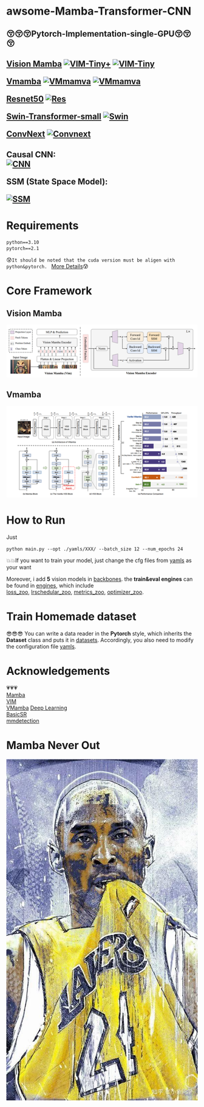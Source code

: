 # awsome-Mamba-Transformer-CNN
<h2>
😚😚😚Pytorch-Implementation-single-GPU😚😚😚
<h2>

<h2>
 
  [Vision Mamba](https://github.com/hustvl/Vim)
[![VIM-Tiny+](https://img.shields.io/badge/Weight-VIM-red)](https://huggingface.co/hustvl/Vim-tiny-midclstok) 
[![VIM-Tiny](https://img.shields.io/badge/Weight-VIMtiny-red)](https://huggingface.co/hustvl/Vim-tiny-midclstok)  
  
  
  [Vmamba](https://github.com/MzeroMiko/VMamba)
[![VMmamva](https://img.shields.io/badge/Weight-Vm_base-red)](https://github.com/MzeroMiko/VMamba/releases/download/%23v2cls/vssm_base_0229_ckpt_epoch_237.pth) 
[![VMmamva](https://img.shields.io/badge/Weight-Vm_small-red)](https://github.com/MzeroMiko/VMamba/releases/download/%23v2cls/vssm_small_0229_ckpt_epoch_222.pth)  
  
  [Resnet50](https://openaccess.thecvf.com/content_cvpr_2016/html/He_Deep_Residual_Learning_CVPR_2016_paper.html)
[![Res](https://img.shields.io/badge/Weight-Res50-red)](https://download.pytorch.org/models/resnet50-19c8e357.pth)  


  
  [Swin-Transformer-small](https://openaccess.thecvf.com/content/ICCV2021/html/Liu_Swin_Transformer_Hierarchical_Vision_Transformer_Using_Shifted_Windows_ICCV_2021_paper)
[![Swin](https://img.shields.io/badge/Weight-Swin_small-red)](https://github.com/SwinTransformer/storage/releases/download/v1.0.0/swin_small_patch4_window7_224.pth)  

  
  [ConvNext](https://github.com/facebookresearch/ConvNeXt)
[![Convnext](https://img.shields.io/badge/Weight-conv_small-red)](https://dl.fbaipublicfiles.com/convnext/convnext_small_1k_224_ema.pth)  

<h2>

  
<h2>

Causal CNN:  
[![CNN](https://img.shields.io/badge/CUDA-CNN-blue)](https://github.com/Dao-AILab/causal-conv1d/releases)  



SSM (State Space Model):
  
[![SSM](https://img.shields.io/badge/CUDA-SSM-blue)](https://github.com/state-spaces/mamba/releases) 

<h2>

# Requirements
```
python==3.10
pytorch==2.1
```
😰`It should be noted that the cuda version must be aligen with python&pytorch. ` [More Details](https://github.com/state-spaces/mamba/issues/97)😰


# Core Framework
## Vision Mamba
![image](assets/vim.png)
## Vmamba
![image](assets/Vmamba.png)

# How to Run
Just 
```
python main.py --opt ./yamls/XXX/ --batch_size 12 --num_epochs 24
```

💥💥If you want to train your model, just change the cfg files from [yamls](./yamls/) as your want


Moreover, i add **5** vision models in [backbones](./models/backbones). the **train&eval engines** can be found in [engines](engines), which include  
[loss_zoo](engines/utils/criterion_factory), [lrschedular_zoo](engines/utils/lrsc_factory), [metrics_zoo](engines/utils/metrics_factory), [optimizer_zoo](engines/utils/optimizers_factory).  

# Train Homemade dataset
😎😎😎
You can write a data reader in the **Pytorch** style, which inherits the **Dataset** class and puts it in [datasets](./data). 
Accordingly, you also need to modify the configuration file [yamls](yamls).


# Acknowledgements
💗💗💗  
[Mamba](https://github.com/state-spaces/mamba)  
[VIM](https://github.com/hustvl/Vim)  
[VMamba](https://github.com/MzeroMiko/VMamba)
[Deep Learning](https://github.com/WZMIAOMIAO/deep-learning-for-image-processing/tree/master)  
[BasicSR](https://github.com/XPixelGroup/BasicSR)  
[mmdetection](https://github.com/open-mmlab/mmdetection)

# Mamba Never Out

![image](kobe.png)





